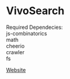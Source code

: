 # VivoSearch
Required Dependecies: <br/>
js-combinatorics <br/>
math <br/>
cheerio <br/>
crawler <br/>
fs <br/>

[Website](https://www.vivosearch.xyz)
